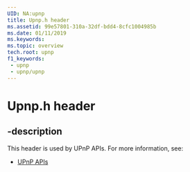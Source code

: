 ```yaml
---
UID: NA:upnp
title: Upnp.h header
ms.assetid: 99e57801-310a-32df-bdd4-8cfc1004985b
ms.date: 01/11/2019
ms.keywords: 
ms.topic: overview
tech.root: upnp
f1_keywords:
 - upnp
 - upnp/upnp
---
```


# Upnp.h header


## -description

This header is used by UPnP APIs. For more information, see:

- [UPnP APIs](../_upnp/index.md)

